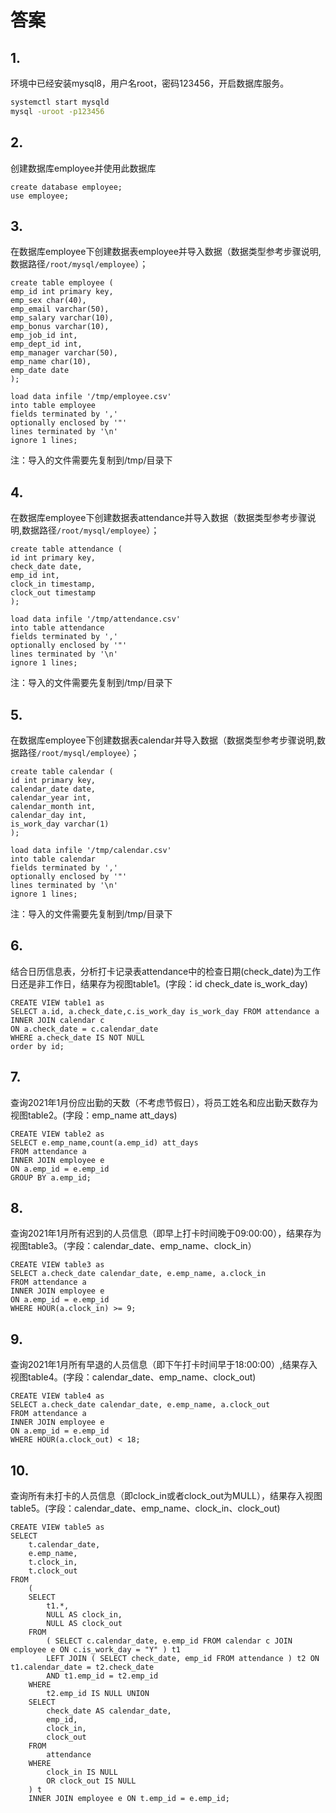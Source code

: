 # 答案
## 1.
环境中已经安装mysql8，用户名root，密码123456，开启数据库服务。
```bash
systemctl start mysqld
mysql -uroot -p123456
```
## 2.
创建数据库employee并使用此数据库
```mysql
create database employee;
use employee;
```
## 3.
在数据库employee下创建数据表employee并导入数据（数据类型参考步骤说明,数据路径`/root/mysql/employee`）；
```mysql
create table employee (
emp_id int primary key,
emp_sex char(40),
emp_email varchar(50),
emp_salary varchar(10),
emp_bonus varchar(10),
emp_job_id int,
emp_dept_id int,
emp_manager varchar(50),
emp_name char(10),
emp_date date
);

load data infile '/tmp/employee.csv' 
into table employee 
fields terminated by ',' 
optionally enclosed by '"' 
lines terminated by '\n'
ignore 1 lines;
```
注：导入的文件需要先复制到/tmp/目录下

## 4.
在数据库employee下创建数据表attendance并导入数据（数据类型参考步骤说明,数据路径`/root/mysql/employee`）；
```mysql
create table attendance (
id int primary key,
check_date date,
emp_id int,
clock_in timestamp,
clock_out timestamp
);

load data infile '/tmp/attendance.csv' 
into table attendance 
fields terminated by ',' 
optionally enclosed by '"' 
lines terminated by '\n'
ignore 1 lines;
```
注：导入的文件需要先复制到/tmp/目录下

## 5.
在数据库employee下创建数据表calendar并导入数据（数据类型参考步骤说明,数据路径`/root/mysql/employee`）；
```mysql
create table calendar (
id int primary key,
calendar_date date,
calendar_year int,
calendar_month int,
calendar_day int,
is_work_day varchar(1)
);

load data infile '/tmp/calendar.csv' 
into table calendar 
fields terminated by ',' 
optionally enclosed by '"' 
lines terminated by '\n'
ignore 1 lines;

```
注：导入的文件需要先复制到/tmp/目录下

## 6.
结合日历信息表，分析打卡记录表attendance中的检查日期(check_date)为工作日还是非工作日，结果存为视图table1。(字段：id check_date is_work_day)
```mysql
CREATE VIEW table1 as
SELECT a.id, a.check_date,c.is_work_day is_work_day FROM attendance a
INNER JOIN calendar c
ON a.check_date = c.calendar_date
WHERE a.check_date IS NOT NULL
order by id;
```
## 7.
查询2021年1月份应出勤的天数（不考虑节假日），将员工姓名和应出勤天数存为视图table2。(字段：emp_name att_days)
```mysql
CREATE VIEW table2 as
SELECT e.emp_name,count(a.emp_id) att_days
FROM attendance a
INNER JOIN employee e
ON a.emp_id = e.emp_id
GROUP BY a.emp_id;
```
## 8.
查询2021年1月所有迟到的人员信息（即早上打卡时间晚于09:00:00），结果存为视图table3。（字段：calendar_date、emp_name、clock_in）
```mysql
CREATE VIEW table3 as
SELECT a.check_date calendar_date, e.emp_name, a.clock_in
FROM attendance a
INNER JOIN employee e
ON a.emp_id = e.emp_id
WHERE HOUR(a.clock_in) >= 9;
```
## 9.
查询2021年1月所有早退的人员信息（即下午打卡时间早于18:00:00）,结果存入视图table4。(字段：calendar_date、emp_name、clock_out)
```mysql
CREATE VIEW table4 as
SELECT a.check_date calendar_date, e.emp_name, a.clock_out
FROM attendance a
INNER JOIN employee e
ON a.emp_id = e.emp_id
WHERE HOUR(a.clock_out) < 18;
```
## 10.
查询所有未打卡的人员信息（即clock_in或者clock_out为MULL），结果存入视图table5。(字段：calendar_date、emp_name、clock_in、clock_out)
```mysql
CREATE VIEW table5 as
SELECT
	t.calendar_date,
	e.emp_name,
	t.clock_in,
	t.clock_out 
FROM
	(
	SELECT
		t1.*,
		NULL AS clock_in,
		NULL AS clock_out 
	FROM
		( SELECT c.calendar_date, e.emp_id FROM calendar c JOIN employee e ON c.is_work_day = "Y" ) t1
		LEFT JOIN ( SELECT check_date, emp_id FROM attendance ) t2 ON t1.calendar_date = t2.check_date 
		AND t1.emp_id = t2.emp_id 
	WHERE
		t2.emp_id IS NULL UNION
	SELECT
		check_date AS calendar_date,
		emp_id,
		clock_in,
		clock_out 
	FROM
		attendance 
	WHERE
		clock_in IS NULL 
		OR clock_out IS NULL 
	) t
	INNER JOIN employee e ON t.emp_id = e.emp_id;
```